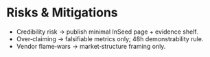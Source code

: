 # Risks & Mitigations
- Credibility risk → publish minimal InSeed page + evidence shelf.
- Over‑claiming → falsifiable metrics only; 48h demonstrability rule.
- Vendor flame‑wars → market‑structure framing only.

